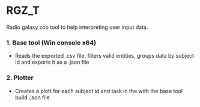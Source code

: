 # RGZ_T
Radio galaxy zoo tool to help interpreting user input data.

### 1. Base tool (Win console x64)
- Reads the exported .csv file, filters valid entities, groups data by subject id and exports it as a .json file
  
### 2. Plotter
- Creates a plott for each subject id and task in the with the base tool build .json file
